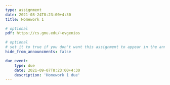 ```yaml
---
type: assignment
date: 2021-08-24T8:23:00+4:30
title: Homework 1

# optional
pdf: https://cs.gmu.edu/~evgenios

# optional
# set it to true if you don't want this assignment to appear in the announcements section
hide_from_announcments: false

due_event: 
    type: due
    date: 2021-09-07T8:23:00+4:30
    description: 'Homework 1 due'
---
```

